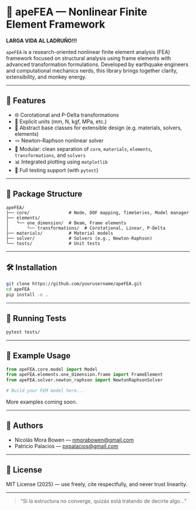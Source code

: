 # 🐒 apeFEA — Nonlinear Finite Element Framework

**LARGA VIDA AL LADRUÑO!!!**

`apeFEA` is a research-oriented nonlinear finite element analysis (FEA) framework focused on structural analysis using frame elements with advanced transformation formulations. Developed by earthquake engineers and computational mechanics nerds, this library brings together clarity, extensibility, and monkey energy.

---

## 🚀 Features

- 🌐 Corotational and P-Delta transformations
- 📏 Explicit units (mm, N, kgf, MPa, etc.)
- 🧠 Abstract base classes for extensible design (e.g. materials, solvers, elements)
- 🪢 Newton–Raphson nonlinear solver
- 🦴 Modular: clean separation of `core`, `materials`, `elements`, `transformations`, and `solvers`
- 📊 Integrated plotting using `matplotlib`
- 🧪 Full testing support (with `pytest`)

---

## 📁 Package Structure

```
apeFEA/
├── core/               # Node, DOF mapping, TimeSeries, Model manager
├── elements/           
│   └── one_dimension/  # Beam, Frame elements
│       └── transformations/  # Corotational, Linear, P-Delta
├── materials/          # Material models
├── solver/             # Solvers (e.g., Newton-Raphson)
└── tests/              # Unit tests
```

---

## 🛠 Installation

```bash
git clone https://github.com/yourusername/apeFEA.git
cd apeFEA
pip install -e .
```

---

## 🧪 Running Tests

```bash
pytest tests/
```

---

## 🧬 Example Usage

```python
from apeFEA.core.model import Model
from apeFEA.elements.one_dimension.frame import FrameElement
from apeFEA.solver.newton_raphson import NewtonRaphsonSolver

# Build your FEM model here...
```

More examples coming soon.

---

## 👥 Authors

- Nicolás Mora Bowen — [nmorabowen@gmail.com](mailto:nmorabowen@gmail.com)
- Patricio Palacios — [pxpalacios@gmail.com](mailto:pxpalacios@gmail.com)

---

## 📜 License

MIT License (2025) — use freely, cite respectfully, and never trust linearity.

---

> “Si la estructura no converge, quizás está tratando de decirte algo...”
